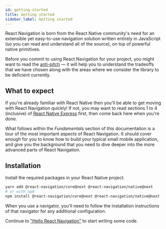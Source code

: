 ```yaml
---
id: getting-started
title: Getting started
sidebar_label: Getting started
---
```


React Navigation is born from the React Native community's need for an extensible yet easy-to-use navigation solution written entirely in JavaScript (so you can read and understand all of the source), on top of powerful native primitives.

Before you commit to using React Navigation for your project, you might want to read the [anti-pitch](pitch.html) &mdash; it will help you to understand the tradeoffs that we have chosen along with the areas where we consider the library to be deficient currently.

## What to expect

If you're already familiar with React Native then you'll be able to get moving with React Navigation quickly! If not, you may want to read sections 1 to 4 (inclusive) of [React Native Express](http://reactnativeexpress.com/) first, then come back here when you're done.

What follows within the _Fundamentals_ section of this documentation is a tour of the most important aspects of React Navigation. It should cover enough for you to know how to build your typical small mobile application, and give you the background that you need to dive deeper into the more advanced parts of React Navigation.

## Installation

Install the required packages in your React Native project.

```bash
yarn add @react-navigation/core@next @react-navigation/native@next
# or with npm
npm install @react-navigation/core@next @react-navigation/native@next
```

When you use a navigator, you'll need to follow the installation instructions of that navigator for any additional configuration.

Continue to ["Hello React Navigation"](hello-react-navigation.html) to start writing some code.
